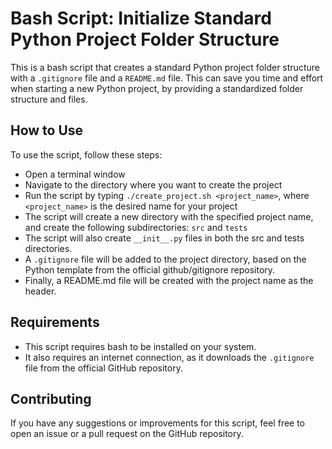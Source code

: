 # Bash Script: Initialize Standard Python Project Folder Structure

This is a bash script that creates a standard Python project folder structure with a `.gitignore` file and a `README.md` file. This can save you time and effort when starting a new Python project, by providing a standardized folder structure and files.

## How to Use

To use the script, follow these steps:

- Open a terminal window
- Navigate to the directory where you want to create the project
- Run the script by typing `./create_project.sh <project_name>`, where `<project_name>` is the desired name for your project
- The script will create a new directory with the specified project name, and create the following subdirectories: `src` and `tests`
- The script will also create `__init__.py` files in both the src and tests directories.
- A `.gitignore` file will be added to the project directory, based on the Python template from the official github/gitignore repository.
- Finally, a README.md file will be created with the project name as the header.

## Requirements

- This script requires bash to be installed on your system.
- It also requires an internet connection, as it downloads the `.gitignore` file from the official GitHub repository.

## Contributing

If you have any suggestions or improvements for this script, feel free to open an issue or a pull request on the GitHub repository.
